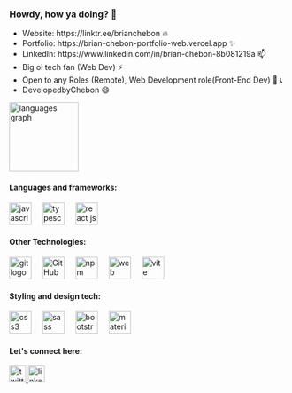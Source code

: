 <h3>Howdy, how ya doing? 🙌</h3>
<ul>
	<li>Website: https://linktr.ee/brianchebon 🔥</li>
	<li>Portfolio: https://brian-chebon-portfolio-web.vercel.app ✨ </a></li>
  <li>LinkedIn: https://www.linkedin.com/in/brian-chebon-8b081219a 📫 </li>
	<li>Big ol tech fan (Web Dev) ⚡ </li>
	<li>Open to any Roles (Remote), Web Development role(Front-End Dev) 🔭 📞 </li>
  <li>DevelopedbyChebon 😄</li>
</ul>
<img  margin-right="20px" src="https://github-readme-stats.vercel.app/api/top-langs?username=Chebon-breezy&locale=en&hide_title=true&layout=compact&card_width=320&langs_count=5&theme=radical&hide_border=true&order=2" height="125" alt="languages graph"/>

<div>

  <h4>Languages and frameworks:</h4>

  <img src="https://cdn.jsdelivr.net/gh/devicons/devicon/icons/javascript/javascript-original.svg" height="40" alt="javascript logo"/>

  <img width="12" />

  <img src="https://cdn.jsdelivr.net/gh/devicons/devicon/icons/typescript/typescript-original.svg" height="40" alt="typescript logo"/>

  <img width="12"/>

  <img src="https://cdn.jsdelivr.net/gh/devicons/devicon/icons/react/react-original.svg" height="40" alt="react js logo"/>

</div>



<div>
  <h4>Other Technologies:</h4>
  <img src="https://cdn.jsdelivr.net/gh/devicons/devicon/icons/git/git-original.svg" height="40" alt="git logo"/>
  <img width="12" />
  <img src="https://skillicons.dev/icons?i=github" height="40" alt="GitHub logo" />
  <img width="12" />
  <img src="https://cdn.jsdelivr.net/gh/devicons/devicon/icons/npm/npm-original-wordmark.svg" height="40" alt="npm logo"/>
  <img width="12" />
  <img src="https://cdn.jsdelivr.net/gh/devicons/devicon/icons/webpack/webpack-original.svg" height="40" alt="web pack logo"/>
  <img width="12" />
  <img src="https://skillicons.dev/icons?i=vite" height="40" alt="vite logo"/>
</div>

<div>
  <h4>Styling and design tech:</h4>
  <img src="https://cdn.jsdelivr.net/gh/devicons/devicon/icons/css3/css3-original.svg" height="40" alt="css3 logo"/>
  <img width="12"/>
  <img src="https://cdn.jsdelivr.net/gh/devicons/devicon/icons/sass/sass-original.svg" height="40" alt="sass logo"/>
  <img width="12" />
  <img src="https://cdn.jsdelivr.net/gh/devicons/devicon/icons/bootstrap/bootstrap-original.svg" height="40" alt="bootstrap logo"/>
  <img width="12" />
  <img src="https://cdn.jsdelivr.net/gh/devicons/devicon/icons/materialui/materialui-original.svg" height="40" alt="materialui logo"/>
</div>

<div align="centr">
  <h4>Let's connect here:</h4>
  <a href="https://twitter.com/Chebon254" target="_blank" rel="noopener">
    <img src="https://img.shields.io/badge/Twitter-1DA1F2?logo=twitter&logoColor=black&style=for-the-badge" height="30" alt="twitter logo"/>
  </a>
  <a href="https://www.linkedin.com/in/brian-chebon-8b081219a" target="_blank" rel="noopener">
    <img src="https://img.shields.io/badge/LinkedIn-0A66C2?logo=linkedin&logoColor=white&style=for-the-badge" height="30" alt="linkedin logo" />
  </a>
</div>

<!--
**Chebon-breezy/chebon-breezy** is a ✨ _special_ ✨ repository because its `README.md` (this file) appears on your GitHub profile.

Here are some ideas to get you started:

- 🔭 I’m currently working on ... react
- 🌱 I’m currently learning ... next
- 👯 I’m looking to collaborate on ...
- 🤔 I’m looking for help with...
- 💬 Ask me about...
- 📫 How to reach me: ...
- 😄 Pronouns: ....
- ⚡ Fun fact: ...
-->
